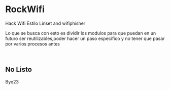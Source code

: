 <h1>RockWifi</h1>
Hack Wifi Estilo Linset and wifiphisher <br>

Lo que se busca con esto es dividir los modulos para que puedan en un futuro ser reutilizables,poder hacer un paso especifico y no tener que pasar por varios procesos antes

<br>
<h2>No Listo</h2>
Bye23
